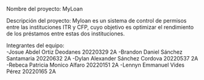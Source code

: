 Nombre del proyecto: MyLoan

Descripción del proyecto: Myloan es un sistema de control de permisos entre las instituciones ITR y CFP, cuyo objetivo es optimizar el rendimiento de los préstamos entre estas dos instituciones.

Integrantes del equipo:                    
        -Josue Abdel Ortiz Deodanes           20220329            2A
        -Brandon Daniel Sánchez Santamaria    20220632            2A
        -Dylan Alexander Sánchez Cordova      20220537            2A
        -Rebeca Patricia Monico Alfaro        20220151            2A
        -Lennyn Emmanuel Vides Pérez          20220165            2A
